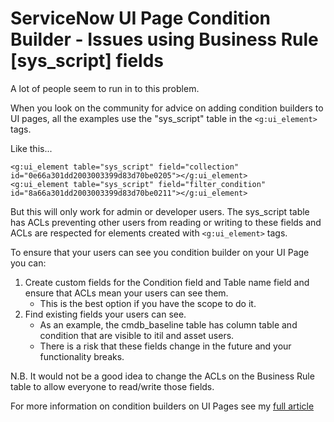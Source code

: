 # ServiceNow UI Page Condition Builder - Issues using Business Rule [sys_script] fields
A lot of people seem to run in to this problem.

When you look on the community for advice on adding condition builders to UI pages, all the examples use the "sys_script" table in the `<g:ui_element>` tags.

Like this...
```
<g:ui_element table="sys_script" field="collection" id="0e66a301dd2003003399d83d70be0205"></g:ui_element>  
<g:ui_element table="sys_script" field="filter_condition" id="8a66a301dd2003003399d83d70be0211"></g:ui_element>
```

But this will only work for admin or developer users. The sys_script table has ACLs preventing other users from reading or writing to these fields and ACLs are respected for elements created with `<g:ui_element>` tags.

To ensure that your users can see you condition builder on your UI Page you can:
1. Create custom fields for the Condition field and Table name field and ensure that ACLs mean your users can see them.
   - This is the best option if you have the scope to do it.
2. Find existing fields your users can see.
   - As an example, the cmdb_baseline table has column table and condition that are visible to itil and asset users.
   - There is a risk that these fields change in the future and your functionality breaks.

N.B. It would not be a good idea to change the ACLs on the Business Rule table to allow everyone to read/write those fields.

For more information on condition builders on UI Pages see my [full article](https://robhumphries5.github.io/2023/01/02/servicenow-ui-page-condition-builder-slushbucket.html)

